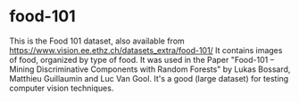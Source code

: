 # food-101
This is the Food 101 dataset, also available from https://www.vision.ee.ethz.ch/datasets_extra/food-101/
It contains images of food, organized by type of food. It was used in the Paper "Food-101 – Mining Discriminative Components with Random Forests" by Lukas Bossard, Matthieu Guillaumin and Luc Van Gool. It's a good (large dataset) for testing computer vision techniques.
